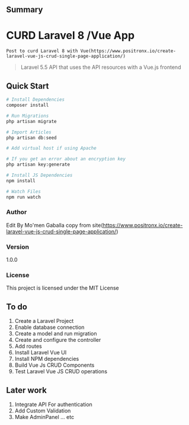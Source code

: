 ## Summary

# CURD Laravel 8 /Vue App
    Post to curd Laravel 8 with Vue(https://www.positronx.io/create-laravel-vue-js-crud-single-page-application/)

> Laravel 5.5 API that uses the API resources with a Vue.js frontend

## Quick Start

``` bash
# Install Dependencies
composer install

# Run Migrations
php artisan migrate

# Import Articles
php artisan db:seed

# Add virtual host if using Apache

# If you get an error about an encryption key
php artisan key:generate

# Install JS Dependencies
npm install

# Watch Files
npm run watch
```


### Author
Edit By Mo'men Gaballa
    copy from site(https://www.positronx.io/create-laravel-vue-js-crud-single-page-application/)

### Version

1.0.0

### License

This project is licensed under the MIT License


## To do
1. Create a Laravel Project
2. Enable database connection
3. Create a model and run migration
4. Create and configure the controller
5. Add routes
6. Install Laravel Vue UI
7. Install NPM dependencies
8. Build Vue Js CRUD Components
9. Test Laravel Vue JS CRUD operations





## Later work
1. Integrate API For authentication
2. Add Custom Validation
3. Make AdminPanel ... etc
